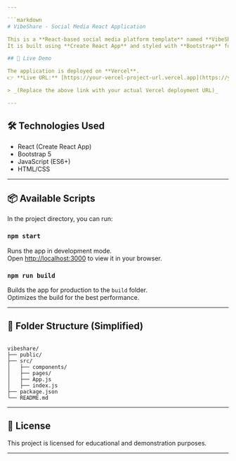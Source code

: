 ```yaml
---

```markdown
# VibeShare - Social Media React Application

This is a **React-based social media platform template** named **VibeShare**.  
It is built using **Create React App** and styled with **Bootstrap** for responsive UI components.

## 🚀 Live Demo

The application is deployed on **Vercel**.  
👉 **Live URL:** [https://your-vercel-project-url.vercel.app](https://your-vercel-project-url.vercel.app)

> _(Replace the above link with your actual Vercel deployment URL)_

---
```


## 🛠️ Technologies Used

- React (Create React App)
- Bootstrap 5
- JavaScript (ES6+)
- HTML/CSS

---

## 📦 Available Scripts

In the project directory, you can run:

### `npm start`

Runs the app in development mode.  
Open [http://localhost:3000](http://localhost:3000) to view it in your browser.

### `npm run build`

Builds the app for production to the `build` folder.  
Optimizes the build for the best performance.

---

## 📁 Folder Structure (Simplified)

```

vibeshare/
├── public/
├── src/
│   ├── components/
│   ├── pages/
│   ├── App.js
│   ├── index.js
├── package.json
└── README.md

```

---

## 📄 License

This project is licensed for educational and demonstration purposes.

---

```

